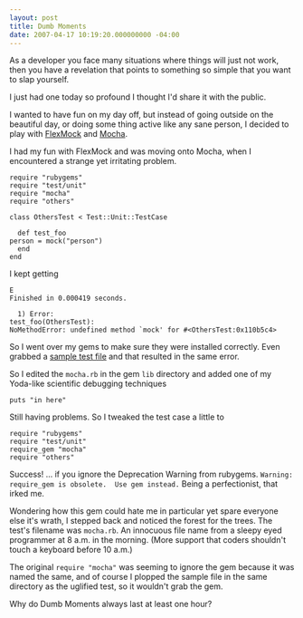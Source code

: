 ```yaml
---
layout: post
title: Dumb Moments
date: 2007-04-17 10:19:20.000000000 -04:00
---
```

As a developer you face many situations where things will just not work, then you have a revelation that points to something so simple that you want to slap yourself.

I just had one today so profound I thought I'd share it with the public.

I wanted to have fun on my day off, but instead of going outside on the beautiful day, or doing some thing active like any sane person, I decided to play with [FlexMock](http://onestepback.org/software/flexmock/) and [Mocha](http://mocha.rubyforge.org/).

I had my fun with FlexMock and was moving onto Mocha, when I encountered a strange yet irritating problem.

    require "rubygems"
    require "test/unit"
    require "mocha"
    require "others"

    class OthersTest < Test::Unit::TestCase

      def test_foo
	person = mock("person")
      end
    end

I kept getting

    E
    Finished in 0.000419 seconds.

      1) Error:
    test_foo(OthersTest):
    NoMethodError: undefined method `mock' for #<OthersTest:0x110b5c4>


So I went over my gems to make sure they were installed correctly. Even grabbed a [sample test file](http://mocha.rubyforge.org/examples/mocha.html) and that resulted in the same error.

So I edited the `mocha.rb` in the gem `lib` directory and added one of my Yoda-like scientific debugging techniques

    puts "in here"


Still having problems. So I tweaked the test case a little to

    require "rubygems"
    require "test/unit"
    require_gem "mocha"
    require "others"


Success! ... if you ignore the Deprecation Warning from rubygems. `Warning: require_gem is obsolete.  Use gem instead.` Being a perfectionist, that irked me.

Wondering how this gem could hate me in particular yet spare everyone else it's wrath, I stepped back and noticed the forest for the trees. The test's filename was `mocha.rb`. An innocuous file name from a sleepy eyed programmer at 8 a.m. in the morning. (More support that coders shouldn't touch a keyboard before 10 a.m.)

The original `require "mocha"` was seeming to ignore the gem because it was named the same, and of course I plopped the sample file in the same directory as the uglified test, so it wouldn't grab the gem.

Why do Dumb Moments always last at least one hour?
